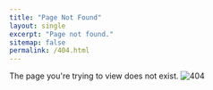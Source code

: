 ```yaml
---
title: "Page Not Found"
layout: single
excerpt: "Page not found."
sitemap: false
permalink: /404.html
---
```


The page you're trying to view does not exist.
![404](/assets/images/404_1.gif)

<script type="text/javascript">
    var GOOG_FIXURL_LANG = 'en';
    var GOOG_FIXURL_SITE = '{{ site.url }}';
</script>
<script type="text/javascript">
    src="//linkhelp.clients.google.com/tbproxy/lh/wm/fixurl.js"
</script>